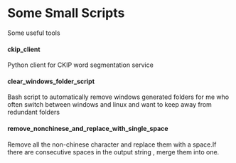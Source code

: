 # Some Small Scripts

Some useful tools

#### ckip_client

Python client for CKIP word segmentation service

#### clear_windows_folder_script

Bash script to automatically remove windows generated folders for me who often switch between windows and linux and want to keep away from redundant folders

#### remove_nonchinese_and_replace_with_single_space

Remove all the non-chinese character and replace them with a space.If there are consecutive spaces in the output string , merge them into one.
